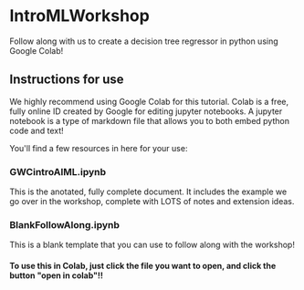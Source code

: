 # IntroMLWorkshop
Follow along with us to create a decision tree regressor in python using Google Colab!

## Instructions for use
We highly recommend using Google Colab for this tutorial. Colab is a free, fully online ID created by Google for editing jupyter notebooks. 
A jupyter notebook is a type of markdown file that allows you to both embed python code and text!

You'll find a few resources in here for your use:

### GWCintroAIML.ipynb
This is the anotated, fully complete document. It includes the example we go over in the workshop, complete with LOTS of notes and extension ideas. 

### BlankFollowAlong.ipynb
This is a blank template that you can use to follow along with the workshop!

#### To use this in Colab, just click the file you want to open, and click the button "open in colab"!!
